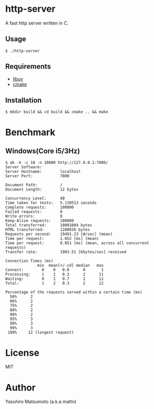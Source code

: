 # http-server

A fast http server written in C.

## Usage

```
$ ./http-server
```

## Requirements

* [libuv](https://github.com/joyent/libuv)
* [cmake](http://www.cmake.org/)

## Installation

```
$ mkdir build && cd build && cmake .. && make
```

# Benchmark

## Windows(Core i5/3Hz)

```
$ ab -k -c 10 -n 10000 http://127.0.0.1:7000/
Server Software:
Server Hostname:        localhost
Server Port:            7000

Document Path:          /
Document Length:        12 bytes

Concurrency Level:      40
Time taken for tests:   5.130513 seconds
Complete requests:      100000
Failed requests:        0
Write errors:           0
Keep-Alive requests:    100000
Total transferred:      10001004 bytes
HTML transferred:       1200036 bytes
Requests per second:    19491.23 [#/sec] (mean)
Time per request:       2.052 [ms] (mean)
Time per request:       0.051 [ms] (mean, across all concurrent requests)
Transfer rate:          1903.51 [Kbytes/sec] received

Connection Times (ms)
              min  mean[+/-sd] median   max
Connect:        0    0   0.0      0       1
Processing:     1    2   0.3      2      11
Waiting:        0    1   0.7      1      11
Total:          1    2   0.3      2      12

Percentage of the requests served within a certain time (ms)
  50%      2
  66%      2
  75%      2
  80%      2
  90%      2
  95%      3
  98%      3
  99%      3
 100%     12 (longest request)
```

# License

MIT

# Author

Yasuhiro Matsumoto (a.k.a mattn)
